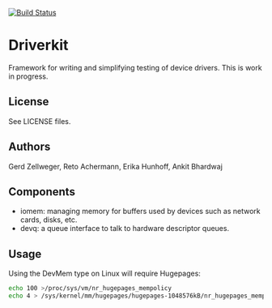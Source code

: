 [![Build Status](https://travis-ci.org/gz/rust-driverkit.svg?branch=master)](https://travis-ci.org/gz/rust-driverkit)

# Driverkit

Framework for writing and simplifying testing of device drivers. This is work in progress.

## License

See LICENSE files.

## Authors

Gerd Zellweger, Reto Achermann, Erika Hunhoff, Ankit Bhardwaj

## Components

 * iomem: managing memory for buffers used by devices such as network cards, disks, etc.
 * devq: a queue interface to talk to hardware descriptor queues.

## Usage

Using the DevMem type on Linux will require Hugepages:

```bash
echo 100 >/proc/sys/vm/nr_hugepages_mempolicy
echo 4 > /sys/kernel/mm/hugepages/hugepages-1048576kB/nr_hugepages_mempolicy
```
